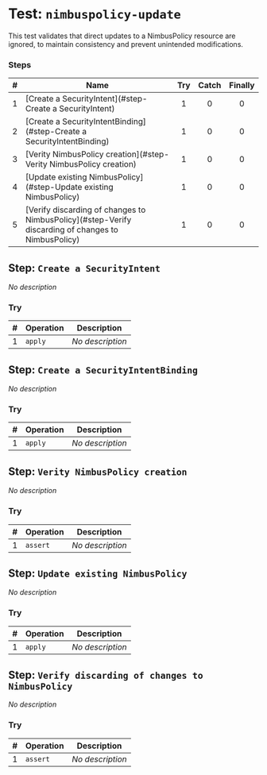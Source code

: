 # Test: `nimbuspolicy-update`

This test validates that direct updates to a NimbusPolicy resource are ignored, to maintain consistency and  prevent unintended modifications.


### Steps

| # | Name | Try | Catch | Finally |
|:-:|---|:-:|:-:|:-:|
| 1 | [Create a SecurityIntent](#step-Create a SecurityIntent) | 1 | 0 | 0 |
| 2 | [Create a SecurityIntentBinding](#step-Create a SecurityIntentBinding) | 1 | 0 | 0 |
| 3 | [Verity NimbusPolicy creation](#step-Verity NimbusPolicy creation) | 1 | 0 | 0 |
| 4 | [Update existing NimbusPolicy](#step-Update existing NimbusPolicy) | 1 | 0 | 0 |
| 5 | [Verify discarding of changes to NimbusPolicy](#step-Verify discarding of changes to NimbusPolicy) | 1 | 0 | 0 |

## Step: `Create a SecurityIntent`

*No description*

### Try

| # | Operation | Description |
|:-:|---|---|
| 1 | `apply` | *No description* |

## Step: `Create a SecurityIntentBinding`

*No description*

### Try

| # | Operation | Description |
|:-:|---|---|
| 1 | `apply` | *No description* |

## Step: `Verity NimbusPolicy creation`

*No description*

### Try

| # | Operation | Description |
|:-:|---|---|
| 1 | `assert` | *No description* |

## Step: `Update existing NimbusPolicy`

*No description*

### Try

| # | Operation | Description |
|:-:|---|---|
| 1 | `apply` | *No description* |

## Step: `Verify discarding of changes to NimbusPolicy`

*No description*

### Try

| # | Operation | Description |
|:-:|---|---|
| 1 | `assert` | *No description* |
